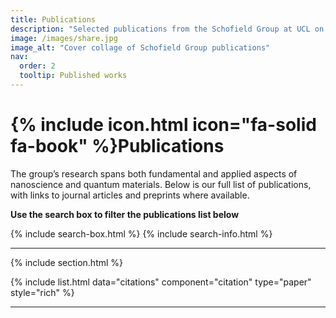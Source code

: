 ```yaml
---
title: Publications
description: "Selected publications from the Schofield Group at UCL on atomic-scale quantum nanoscience, STM imaging, ARPES studies, and theory of defects and dopants in semiconductors."
image: /images/share.jpg
image_alt: "Cover collage of Schofield Group publications"
nav:
  order: 2
  tooltip: Published works
---
```



# {% include icon.html icon="fa-solid fa-book" %}Publications

The group’s research spans both fundamental and applied aspects of nanoscience and quantum materials. Below is our full list of publications, with links to journal articles and preprints where available. 

**Use the search box to filter the publications list below**

{% include search-box.html %}
{% include search-info.html %}

---

<!-- ## Highlighted

{% include citation.html lookup="doi:10.1021/acs.nanolett.5c02675" style="rich" %}
{% include citation.html lookup="doi:10.1038/s41467-024-44790-6" style="rich" %}
{% include citation.html lookup="doi:10.1002/adma.202312282" style="rich" %}
{% include citation.html lookup="doi:10.1002/advs.202302101" style="rich" %}
{% include citation.html lookup="doi:10.1002/anie.202213982" style="rich" %}
{% include citation.html lookup="doi:10.1021/acs.nanolett.1c00677" style="rich" %}
{% include citation.html lookup="doi:10.1038/ncomms2679" style="rich" %}
{% include citation.html lookup="doi:10.1103/PhysRevLett.91.136104" style="rich" %} -->

{% include section.html %}

<!-- ## All -->

{% include list.html data="citations" component="citation" type="paper" style="rich" %}

---

